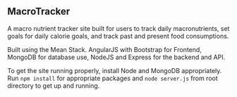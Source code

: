 <h2>MacroTracker</h2>

A macro nutrient tracker site built for users to track daily macronutrients, set goals for daily calorie goals, and track past and present food consumptions.

Built using the Mean Stack. AngularJS with Bootstrap for Frontend, MongoDB for database use, NodeJS and Express for the backend and API. 

To get the site running properly, install Node and MongoDB appropriately. Run `npm install` for appropriate packages and `node server.js` from root directory to get up and running. 
